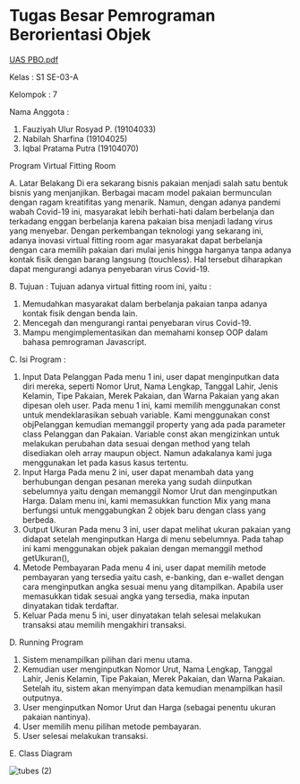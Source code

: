 # Tugas Besar Pemrograman Berorientasi Objek
[UAS PBO.pdf](https://github.com/upikpdn/TUBES_PBO_Fauziyah-Ulur-Rosyad-Prawidani/files/5981738/UAS.PBO.pdf)


Kelas : S1 SE-03-A

Kelompok : 7

Nama Anggota :
1. Fauziyah Ulur Rosyad P. (19104033)
2. Nabilah Sharfina (19104025)
3. Iqbal Pratama Putra (19104070)

Program Virtual Fitting Room

A. Latar Belakang
  Di era sekarang bisnis pakaian menjadi salah satu bentuk bisnis yang
menjanjikan. Berbagai macam model pakaian bermunculan dengan ragam kreatifitas
yang menarik. Namun, dengan adanya pandemi wabah Covid-19 ini, masyarakat lebih
berhati-hati dalam berbelanja dan terkadang enggan berbelanja karena pakaian bisa
menjadi ladang virus yang menyebar.
  Dengan perkembangan teknologi yang sekarang ini, adanya inovasi virtual fitting
room agar masyarakat dapat berbelanja dengan cara memilih pakaian dari mulai jenis
hingga harganya tanpa adanya kontak fisik dengan barang langsung (touchless). Hal
tersebut diharapkan dapat mengurangi adanya penyebaran virus Covid-19.

B. Tujuan :
Tujuan adanya virtual fitting room ini, yaitu :
1. Memudahkan masyarakat dalam berbelanja pakaian tanpa adanya kontak fisik
dengan benda lain.
2. Mencegah dan mengurangi rantai penyebaran virus Covid-19.
3. Mampu mengimplementasikan dan memahami konsep OOP dalam bahasa
pemrograman Javascript.

C. Isi Program :
1. Input Data Pelanggan
Pada menu 1 ini, user dapat menginputkan data diri mereka, seperti
Nomor Urut, Nama Lengkap, Tanggal Lahir, Jenis Kelamin, Tipe Pakaian, Merek
Pakaian, dan Warna Pakaian yang akan dipesan oleh user. Pada menu 1 ini, kami
memilih menggunakan const untuk mendeklarasikan sebuah variable. Kami
menggunakan const objPelanggan kemudian memanggil property yang ada pada
parameter class Pelanggan dan Pakaian. Variable const akan mengizinkan untuk
melakukan perubahan data sesuai dengan method yang telah disediakan oleh
array maupun object. Namun adakalanya kami juga menggunakan let pada kasus kasus tertentu.
2. Input Harga
Pada menu 2 ini, user dapat menambah data yang berhubungan dengan
pesanan mereka yang sudah diinputkan sebelumnya yaitu dengan memanggil
Nomor Urut dan menginputkan Harga. Dalam menu ini, kami memasukkan
function Mix yang mana berfungsi untuk menggabungkan 2 objek baru dengan
class yang berbeda.
3. Output Ukuran
Pada menu 3 ini, user dapat melihat ukuran pakaian yang didapat setelah
menginputkan Harga di menu sebelumnya. Pada tahap ini kami menggunakan
objek pakaian dengan memanggil method getUkuran(),
4. Metode Pembayaran
Pada menu 4 ini, user dapat memilih metode pembayaran yang tersedia
yaitu cash, e-banking, dan e-wallet dengan cara menginputkan angka sesuai menu
yang ditampilkan. Apabila user memasukkan tidak sesuai angka yang tersedia,
maka inputan dinyatakan tidak terdaftar.
5. Keluar
Pada menu 5 ini, user dinyatakan telah selesai melakukan transaksi atau
memilih mengakhiri transaksi.

D. Running Program
1. Sistem menampilkan pilihan dari menu utama.
2. Kemudian user menginputkan Nomor Urut, Nama Lengkap, Tanggal Lahir, Jenis
Kelamin, Tipe Pakaian, Merek Pakaian, dan Warna Pakaian. Setelah itu, sistem
akan menyimpan data kemudian menampilkan hasil outputnya.
3. User menginputkan Nomor Urut dan Harga (sebagai penentu ukuran pakaian
nantinya).
4. User memilih menu pilihan metode pembayaran.
5. User selesai melakukan transaksi.

E. Class Diagram

![tubes (2)](https://user-images.githubusercontent.com/53574005/107951232-99d6cc00-6fca-11eb-97e7-d320e74c601b.png)
